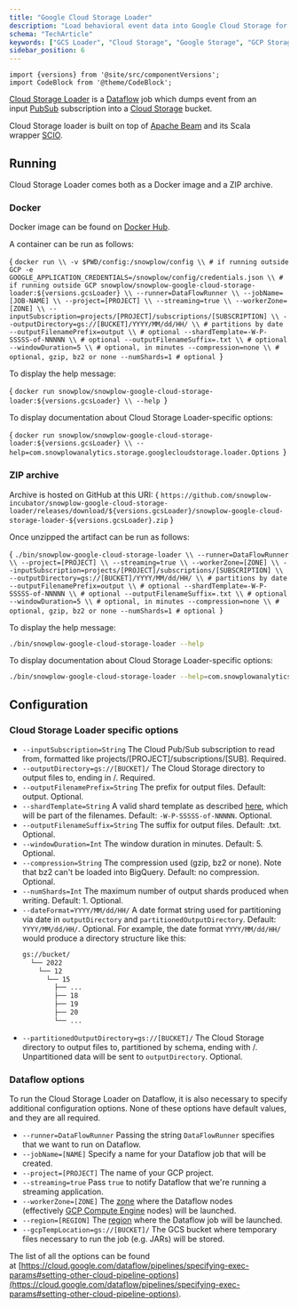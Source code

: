 ```yaml
---
title: "Google Cloud Storage Loader"
description: "Load behavioral event data into Google Cloud Storage for data lake analytics and long-term archival."
schema: "TechArticle"
keywords: ["GCS Loader", "Cloud Storage", "Google Storage", "GCP Storage", "Cloud Loader", "Storage Loader"]
sidebar_position: 6
---
```



```mdx-code-block
import {versions} from '@site/src/componentVersions';
import CodeBlock from '@theme/CodeBlock';
```

[Cloud Storage Loader](https://github.com/snowplow-incubator/snowplow-google-cloud-storage-loader/) is a [Dataflow](https://cloud.google.com/dataflow/) job which dumps event from an input [PubSub](https://cloud.google.com/pubsub/) subscription into a [Cloud Storage](https://cloud.google.com/storage/) bucket.

Cloud Storage loader is built on top of [Apache Beam](https://beam.apache.org/) and its Scala wrapper [SCIO](https://github.com/spotify/scio).

## Running

Cloud Storage Loader comes both as a Docker image and a ZIP archive.

### Docker

Docker image can be found on [Docker Hub](https://hub.docker.com/r/snowplow/snowplow-google-cloud-storage-loader).

A container can be run as follows:

<CodeBlock language="bash">{
`docker run \\
  -v $PWD/config:/snowplow/config \\ # if running outside GCP
  -e GOOGLE_APPLICATION_CREDENTIALS=/snowplow/config/credentials.json \\ # if running outside GCP
  snowplow/snowplow-google-cloud-storage-loader:${versions.gcsLoader} \\
  --runner=DataFlowRunner \\
  --jobName=[JOB-NAME] \\
  --project=[PROJECT] \\
  --streaming=true \\
  --workerZone=[ZONE] \\
  --inputSubscription=projects/[PROJECT]/subscriptions/[SUBSCRIPTION] \\
  --outputDirectory=gs://[BUCKET]/YYYY/MM/dd/HH/ \\ # partitions by date
  --outputFilenamePrefix=output \\ # optional
  --shardTemplate=-W-P-SSSSS-of-NNNNN \\ # optional
  --outputFilenameSuffix=.txt \\ # optional
  --windowDuration=5 \\ # optional, in minutes
  --compression=none \\ # optional, gzip, bz2 or none
  --numShards=1 # optional
`}</CodeBlock>

To display the help message:

<CodeBlock language="bash">{
`docker run snowplow/snowplow-google-cloud-storage-loader:${versions.gcsLoader} \\
  --help
`}</CodeBlock>

To display documentation about Cloud Storage Loader-specific options:

<CodeBlock language="bash">{
`docker run snowplow/snowplow-google-cloud-storage-loader:${versions.gcsLoader} \\
  --help=com.snowplowanalytics.storage.googlecloudstorage.loader.Options
`}</CodeBlock>

### ZIP archive

Archive is hosted on GitHub at this URI:
<CodeBlock language="bash">{
`https://github.com/snowplow-incubator/snowplow-google-cloud-storage-loader/releases/download/${versions.gcsLoader}/snowplow-google-cloud-storage-loader-${versions.gcsLoader}.zip`
}</CodeBlock>

Once unzipped the artifact can be run as follows:

<CodeBlock language="bash">{
`./bin/snowplow-google-cloud-storage-loader \\
  --runner=DataFlowRunner \\
  --project=[PROJECT] \\
  --streaming=true \\
  --workerZone=[ZONE] \\
  --inputSubscription=projects/[PROJECT]/subscriptions/[SUBSCRIPTION] \\
  --outputDirectory=gs://[BUCKET]/YYYY/MM/dd/HH/ \\ # partitions by date
  --outputFilenamePrefix=output \\ # optional
  --shardTemplate=-W-P-SSSSS-of-NNNNN \\ # optional
  --outputFilenameSuffix=.txt \\ # optional
  --windowDuration=5 \\ # optional, in minutes
  --compression=none \\ # optional, gzip, bz2 or none
  --numShards=1 # optional
`}</CodeBlock>

To display the help message:

```bash
./bin/snowplow-google-cloud-storage-loader --help
```

To display documentation about Cloud Storage Loader-specific options:

```bash
./bin/snowplow-google-cloud-storage-loader --help=com.snowplowanalytics.storage.googlecloudstorage.loader.Options
```

## Configuration

### Cloud Storage Loader specific options

- `--inputSubscription=String` The Cloud Pub/Sub subscription to read from, formatted like projects/[PROJECT]/subscriptions/[SUB]. Required.
- `--outputDirectory=gs://[BUCKET]/` The Cloud Storage directory to output files to, ending in /. Required.
- `--outputFilenamePrefix=String` The prefix for output files. Default: output. Optional.
- `--shardTemplate=String` A valid shard template as described [here](https://javadoc.io/static/com.google.cloud.dataflow/google-cloud-dataflow-java-sdk-all/1.7.0/com/google/cloud/dataflow/sdk/io/ShardNameTemplate.html), which will be part of the filenames. Default: `-W-P-SSSSS-of-NNNNN`. Optional.
- `--outputFilenameSuffix=String` The suffix for output files. Default: .txt. Optional.
- `--windowDuration=Int` The window duration in minutes. Default: 5. Optional.
- `--compression=String` The compression used (gzip, bz2 or none). Note that bz2 can't be loaded into BigQuery. Default: no compression. Optional.
- `--numShards=Int` The maximum number of output shards produced when writing. Default: 1. Optional.
- `--dateFormat=YYYY/MM/dd/HH/`  A date format string used for partitioning via date in `outputDirectory` and `partitionedOutputDirectory`. Default: `YYYY/MM/dd/HH/`. Optional.
For example, the date format `YYYY/MM/dd/HH/` would produce a directory structure like this:
  ```bash
  gs://bucket/
    └── 2022
      └── 12
        └── 15
          ├── ...
          ├── 18
          ├── 19
          ├── 20
          └── ...
  ```
- `--partitionedOutputDirectory=gs://[BUCKET]/` The Cloud Storage directory to output files to, partitioned by schema, ending with /. Unpartitioned data will be sent to `outputDirectory`. Optional.

### Dataflow options

To run the Cloud Storage Loader on Dataflow, it is also necessary to specify additional configuration options. None of these options have default values, and they are all required.

- `--runner=DataFlowRunner` Passing the string `DataFlowRunner` specifies that we want to run on Dataflow.
- `--jobName=[NAME]` Specify a name for your Dataflow job that will be created.
- `--project=[PROJECT]` The name of your GCP project.
- `--streaming=true` Pass `true` to notify Dataflow that we're running a streaming application.
- `--workerZone=[ZONE]` The [zone](https://cloud.google.com/compute/docs/regions-zones) where the Dataflow nodes (effectively [GCP Compute Engine](https://cloud.google.com/compute/) nodes) will be launched.
- `--region=[REGION]` The [region](https://cloud.google.com/compute/docs/regions-zones) where the Dataflow job will be launched.
- `--gcpTempLocation=gs://[BUCKET]/` The GCS bucket where temporary files necessary to run the job (e.g. JARs) will be stored.

The list of all the options can be found at [https://cloud.google.com/dataflow/pipelines/specifying-exec-params#setting-other-cloud-pipeline-options](https://cloud.google.com/dataflow/pipelines/specifying-exec-params#setting-other-cloud-pipeline-options).
